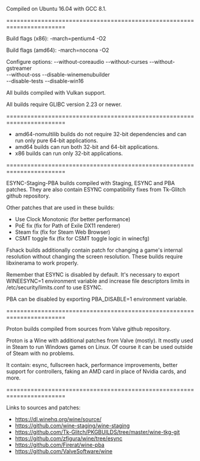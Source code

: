 Compiled on Ubuntu 16.04 with GCC 8.1.

=======================================================================

Build flags (x86): -march=pentium4 -O2

Build flags (amd64): -march=nocona -O2

Configure options: --without-coreaudio --without-curses --without-gstreamer \
					--without-oss --disable-winemenubuilder \
					--disable-tests --disable-win16

All builds compiled with Vulkan support.

All builds require GLIBC version 2.23 or newer.

=======================================================================

* amd64-nomultilib builds do not require 32-bit dependencies and can
run only pure 64-bit applications.
* amd64 builds can run both 32-bit and 64-bit applications.
* x86 builds can run only 32-bit applications.

=======================================================================

ESYNC-Staging-PBA builds compiled with Staging, ESYNC and PBA patches.
They are also contain ESYNC compatibility fixes from Tk-Glitch
github repository.

Other patches that are used in these builds:

* Use Clock Monotonic		(for better performance)
* PoE fix			(fix for Path of Exile DX11 renderer)
* Steam fix			(fix for Steam Web Browser)
* CSMT toggle fix		(fix for CSMT toggle logic in winecfg)

Fshack builds additionally contain patch for changing a game's internal resolution 
without  changing the screen resolution. These builds require libxinerama 
to work properly.

Remember that ESYNC is disabled by default. It's necessary to export
WINEESYNC=1 environment variable and increase file descriptors limits
in /etc/security/limits.conf to use ESYNC.

PBA can be disabled by exporting PBA_DISABLE=1 environment variable.

=======================================================================

Proton builds compiled from sources from Valve github repository.

Proton is a Wine with additional patches from Valve (mostly). It mostly
used in Steam to run Windows games on Linux. Of course it can be used
outside of Steam with no problems.

It contain: esync, fullscreen hack, performance improvements,
better support for controllers, faking an AMD card in place of Nvidia
cards, and more.

=======================================================================

Links to sources and patches:

* https://dl.winehq.org/wine/source/
* https://github.com/wine-staging/wine-staging
* https://github.com/Tk-Glitch/PKGBUILDS/tree/master/wine-tkg-git
* https://github.com/zfigura/wine/tree/esync
* https://github.com/Firerat/wine-pba
* https://github.com/ValveSoftware/wine
